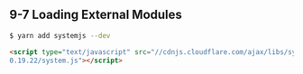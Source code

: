 ## 9-7 Loading External Modules


```sh
$ yarn add systemjs --dev
```

```html
<script type="text/javascript" src="//cdnjs.cloudflare.com/ajax/libs/systemjs/\
0.19.22/system.js"></script>
```
